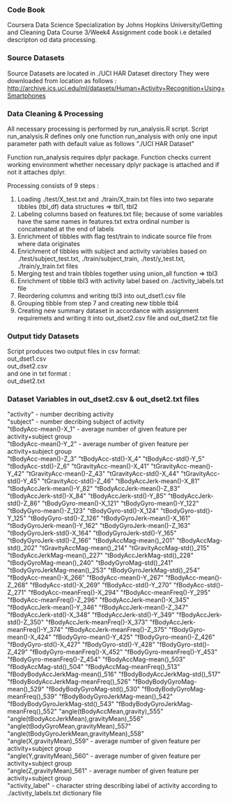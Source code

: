 ### Code Book

Coursera Data Science Specialization by Johns Hopkins University/Getting and Cleaning Data Course 3/Week4 Assignment code book i.e detailed descripton od data processing.

### Source Datasets
Source Datasets are located in ./UCI HAR Dataset directory
They were downloaded from location as follows :
http://archive.ics.uci.edu/ml/datasets/Human+Activity+Recognition+Using+Smartphones

### Data Cleaning & Processing
All necessary processing is performed by run_analysis.R script.
Script run_analysis.R defines only one function run_analysis 
with only one input parameter path with default value as follows "./UCI HAR Dataset"

Function run_analysis requires dplyr package.
Function checks current working environment whether necessary dplyr package is attached and if not it attaches dplyr.

Processing consists of 9 steps :
1) Loading ./test/X_test.txt and ./train/X_train.txt files into two separate tibbles (tbl_df) data structures => tbl1, tbl2
2) Labeling columns based on features.txt file; because of some variables have the same names in features.txt extra ordinal number is concatenated at the end of labels
3) Enrichment of tibbles with flag test/train to indicate source file from where data originates
4) Enrichment of tibbles with subject and activity variables based on ./test/subject_test.txt, ./train/subject_train, ./test/y_test.txt, ./train/y_train.txt files
5) Merging test and train tibbles together using union_all function => tbl3
6) Enrichment of tibble tbl3 with activity label based on ./activity_labels.txt file
7) Reordering columns and writing tbl3 into out_dset1.csv file
8) Grouping tibble from step 7 and creating new tibble tbl4 
9) Creating new summary dataset in accordance with assignment requiremets and writing it into out_dset2.csv file and out_dset2.txt file

### Output tidy Datasets
Script produces two output files in csv format:\
out_dset1.csv\
out_dset2.csv\
and one in txt format :\
out_dset2.txt

### Dataset Variables in out_dset2.csv & out_dset2.txt files
"activity" - number decribing activity\
"subject"  - number decribing subject of activity\
"tBodyAcc-mean()-X_1" - average number of given feature per activity+subject group\
"tBodyAcc-mean()-Y_2" - average number of given feature per activity+subject group\
"tBodyAcc-mean()-Z_3" "tBodyAcc-std()-X_4" "tBodyAcc-std()-Y_5" "tBodyAcc-std()-Z_6" "tGravityAcc-mean()-X_41" "tGravityAcc-mean()-Y_42" "tGravityAcc-mean()-Z_43" "tGravityAcc-std()-X_44" "tGravityAcc-std()-Y_45" "tGravityAcc-std()-Z_46" "tBodyAccJerk-mean()-X_81" "tBodyAccJerk-mean()-Y_82" "tBodyAccJerk-mean()-Z_83" "tBodyAccJerk-std()-X_84" "tBodyAccJerk-std()-Y_85" "tBodyAccJerk-std()-Z_86" "tBodyGyro-mean()-X_121" "tBodyGyro-mean()-Y_122" "tBodyGyro-mean()-Z_123" "tBodyGyro-std()-X_124" "tBodyGyro-std()-Y_125" "tBodyGyro-std()-Z_126" "tBodyGyroJerk-mean()-X_161" "tBodyGyroJerk-mean()-Y_162" "tBodyGyroJerk-mean()-Z_163" "tBodyGyroJerk-std()-X_164" "tBodyGyroJerk-std()-Y_165" "tBodyGyroJerk-std()-Z_166" "tBodyAccMag-mean()_201" "tBodyAccMag-std()_202" "tGravityAccMag-mean()_214" "tGravityAccMag-std()_215" "tBodyAccJerkMag-mean()_227" "tBodyAccJerkMag-std()_228" "tBodyGyroMag-mean()_240" "tBodyGyroMag-std()_241" "tBodyGyroJerkMag-mean()_253" "tBodyGyroJerkMag-std()_254" "fBodyAcc-mean()-X_266" "fBodyAcc-mean()-Y_267" "fBodyAcc-mean()-Z_268" "fBodyAcc-std()-X_269" "fBodyAcc-std()-Y_270" "fBodyAcc-std()-Z_271" "fBodyAcc-meanFreq()-X_294" "fBodyAcc-meanFreq()-Y_295" "fBodyAcc-meanFreq()-Z_296" "fBodyAccJerk-mean()-X_345" "fBodyAccJerk-mean()-Y_346" "fBodyAccJerk-mean()-Z_347" "fBodyAccJerk-std()-X_348" "fBodyAccJerk-std()-Y_349" "fBodyAccJerk-std()-Z_350" "fBodyAccJerk-meanFreq()-X_373" "fBodyAccJerk-meanFreq()-Y_374" "fBodyAccJerk-meanFreq()-Z_375" "fBodyGyro-mean()-X_424" "fBodyGyro-mean()-Y_425" "fBodyGyro-mean()-Z_426" "fBodyGyro-std()-X_427" "fBodyGyro-std()-Y_428" "fBodyGyro-std()-Z_429" "fBodyGyro-meanFreq()-X_452" "fBodyGyro-meanFreq()-Y_453" "fBodyGyro-meanFreq()-Z_454" "fBodyAccMag-mean()_503" "fBodyAccMag-std()_504" "fBodyAccMag-meanFreq()_513" "fBodyBodyAccJerkMag-mean()_516" "fBodyBodyAccJerkMag-std()_517" "fBodyBodyAccJerkMag-meanFreq()_526" "fBodyBodyGyroMag-mean()_529" "fBodyBodyGyroMag-std()_530" "fBodyBodyGyroMag-meanFreq()_539" "fBodyBodyGyroJerkMag-mean()_542" "fBodyBodyGyroJerkMag-std()_543" "fBodyBodyGyroJerkMag-meanFreq()_552" "angle(tBodyAccMean,gravity)_555" "angle(tBodyAccJerkMean),gravityMean)_556" "angle(tBodyGyroMean,gravityMean)_557" "angle(tBodyGyroJerkMean,gravityMean)_558" 
"angle(X,gravityMean)_559" - average number of given feature per activity+subject group\
"angle(Y,gravityMean)_560" - average number of given feature per activity+subject group\
"angle(Z,gravityMean)_561" - average number of given feature per activity+subject group\
"activity_label" - character string describing label of activity according to ./activity_labels.txt dictionary file
